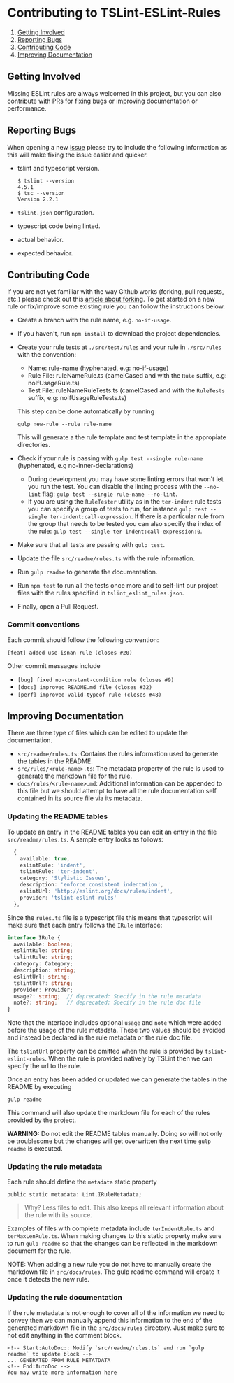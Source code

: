 Contributing to TSLint-ESLint-Rules
===================================

 1. [Getting Involved](#getting-involved)
 2. [Reporting Bugs](#reporting-bugs)
 3. [Contributing Code](#contributing-code)
 4. [Improving Documentation](#improving-documentation)

## Getting Involved

Missing ESLint rules are always welcomed in this project, but you can also contribute with PRs for
fixing bugs or improving documentation or performance.

## Reporting Bugs

When opening a new [issue] please try to include the following information as this will make fixing
the issue easier and quicker.

 * tslint and typescript version.

       $ tslint --version
       4.5.1
       $ tsc --version
       Version 2.2.1

 * `tslint.json` configuration.
 * typescript code being linted.
 * actual behavior.
 * expected behavior.

## Contributing Code

If you are not yet familiar with the way Github works (forking, pull requests, etc.) please
check out this [article about forking](https://help.github.com/articles/fork-a-repo/). To get
started on a new rule or fix/improve some existing rule you can follow the instructions below.

- Create a branch with the rule name, e.g. `no-if-usage`.
- If you haven't, run `npm install` to download the project dependencies.
- Create your rule tests at `./src/test/rules` and your rule in `./src/rules` with the convention:
  - Name: rule-name (hyphenated, e.g: no-if-usage)
  - Rule File: ruleNameRule.ts (camelCased and with the `Rule` suffix, e.g: noIfUsageRule.ts)
  - Test File: ruleNameRuleTests.ts (camelCased and with the `RuleTests` suffix, e.g: noIfUsageRuleTests.ts)

  This step can be done automatically by running

  ```
  gulp new-rule --rule rule-name
  ```

  This will generate a the rule template and test template in the appropiate directories.

- Check if your rule is passing with `gulp test --single rule-name` (hyphenated, e.g no-inner-declarations)
  - During development you may have some linting errors that won't let you run the test. You can
    disable the linting process with the `--no-lint` flag: `gulp test --single rule-name --no-lint`.
  - If you are using the `RuleTester` utility as in the `ter-indent` rule tests you can specify a
    group of tests to run, for instance `gulp test --single ter-indent:call-expression`. If there
    is a particular rule from the group that needs to be tested you can also specify the index of
    the rule: `gulp test --single ter-indent:call-expression:0`.

- Make sure that all tests are passing with `gulp test`.
- Update the file `src/readme/rules.ts` with the rule information.
- Run `gulp readme` to generate the documentation.
- Run `npm test` to run all the tests once more and to self-lint our project files with the rules
  specified in `tslint_eslint_rules.json`.
- Finally, open a Pull Request.

### Commit conventions

Each commit should follow the following convention:

```
[feat] added use-isnan rule (closes #20)
```

Other commit messages include

- `[bug] fixed no-constant-condition rule (closes #9)`
- `[docs] improved README.md file (closes #32)`
- `[perf] improved valid-typeof rule (closes #48)`


## Improving Documentation

There are three type of files which can be edited to update the documentation.

 * `src/readme/rules.ts`: Contains the rules information used to generate the tables in the README.
 * `src/rules/<rule-name>.ts`: The metadata property of the rule is used to generate the
                               markdown file for the rule.
 * `docs/rules/<rule-name>.md`: Additional information can be appended to this file but we should
                                attempt to have all the rule documentation self contained in its
                                source file via its metadata.

### Updating the README tables

To update an entry in the README tables you can edit an entry in the file `src/readme/rules.ts`.
A sample entry looks as follows:

```ts
  {
    available: true,
    eslintRule: 'indent',
    tslintRule: 'ter-indent',
    category: 'Stylistic Issues',
    description: 'enforce consistent indentation',
    eslintUrl: 'http://eslint.org/docs/rules/indent',
    provider: 'tslint-eslint-rules'
  },
```

Since the `rules.ts` file is a typescript file this means that typescript will make sure that each
entry follows the `IRule` interface:

```ts
interface IRule {
  available: boolean;
  eslintRule: string;
  tslintRule: string;
  category: Category;
  description: string;
  eslintUrl: string;
  tslintUrl?: string;
  provider: Provider;
  usage?: string;  // deprecated: Specify in the rule metadata
  note?: string;   // deprecated: Specify in the rule doc file
}
```

Note that the interface includes optional `usage` and `note` which were added before the usage of
the rule metadata. These two values should be avoided and instead be declared in the rule metadata
or the rule doc file.

The `tslintUrl` property can be omitted when the rule is provided by `tslint-eslint-rules`. When
the rule is provided natively by TSLint then we can specify the url to the rule.

Once an entry has been added or updated we can generate the tables in the README by executing

```
gulp readme
```

This command will also update the markdown file for each of the rules provided by the project.

**WARNING:** Do not edit the README tables manually. Doing so will not only be troublesome but the
changes will get overwritten the next time `gulp readme` is executed.

### Updating the rule metadata

Each rule should define the `metadata` static property

```
public static metadata: Lint.IRuleMetadata;
```

> Why? Less files to edit. This also keeps all relevant information about the rule with its source.

Examples of files with complete metadata include `terIndentRule.ts` and `terMaxLenRule.ts`.
When making changes to this static property make sure to run `gulp readme` so that the changes
can be reflected in the markdown document for the rule.

NOTE: When adding a new rule you do not have to manually create the markdown file in
`src/docs/rules`. The gulp readme command will create it once it detects the new rule.

### Updating the rule documentation

If the rule metadata is not enough to cover all of the information we need to convey then we can
manually append this information to the end of the generated markdown file in the `src/docs/rules`
directory. Just make sure to not edit anything in the comment block.

```
<!-- Start:AutoDoc:: Modify `src/readme/rules.ts` and run `gulp readme` to update block -->
... GENERATED FROM RULE METATDATA
<!-- End:AutoDoc -->
You may write more information here
```

[issue]: https://github.com/buzinas/tslint-eslint-rules/issues
